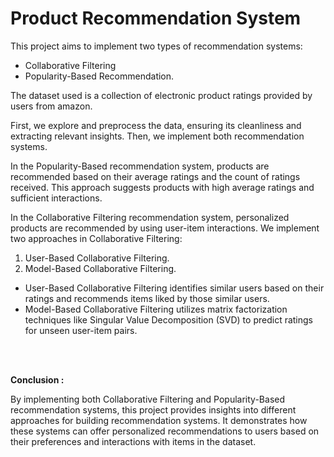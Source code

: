 # Product Recommendation System

This project aims to implement two types of recommendation systems: 
- Collaborative Filtering
- Popularity-Based Recommendation.

The dataset used is a collection of electronic product ratings provided by users from amazon. 

First, we explore and preprocess the data, ensuring its cleanliness and extracting relevant insights. Then, we implement both recommendation systems.

In the Popularity-Based recommendation system, products are recommended based on their average ratings and the count of ratings received. This approach suggests products with high average ratings and sufficient interactions.

In the Collaborative Filtering recommendation system, personalized products are recommended by using user-item interactions.
We implement two approaches in Collaborative Filtering:
1. User-Based Collaborative Filtering.
2. Model-Based Collaborative Filtering.

- User-Based Collaborative Filtering identifies similar users based on their ratings and recommends items liked by those similar users.
- Model-Based Collaborative Filtering utilizes matrix factorization techniques like Singular Value Decomposition (SVD) to predict ratings for unseen user-item pairs.

<br>
<br>

**Conclusion :**

By implementing both Collaborative Filtering and Popularity-Based recommendation systems, this project provides insights into different approaches for building recommendation systems. It demonstrates how these systems can offer personalized recommendations to users based on their preferences and interactions with items in the dataset.
